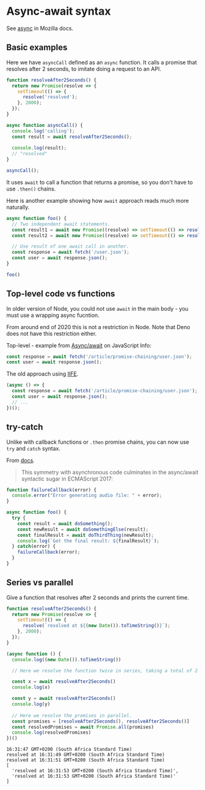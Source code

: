 # Async-await syntax

See [async](https://developer.mozilla.org/en-US/docs/Web/JavaScript/Reference/Statements/async_function) in Mozilla docs.


## Basic examples

Here we have `asyncCall` defined as an `async` function. It calls a promise that resolves after 2 seconds, to imitate doing a request to an API.

```javascript
function resolveAfter2Seconds() {
  return new Promise(resolve => {
    setTimeout(() => {
      resolve('resolved');
    }, 2000);
  });
}

async function asyncCall() {
  console.log('calling');
  const result = await resolveAfter2Seconds();
  
  console.log(result);
  // "resolved"
}

asyncCall();
```

It uses `await` to call a function that returns a promise, so you don't have to use `.then()` chains.

Here is another example showing how `await` approach reads much more naturally.

```javascript
async function foo() {
  // Two independent await statements.
  const result1 = await new Promise((resolve) => setTimeout(() => resolve('abc')))
  const result2 = await new Promise((resolve) => setTimeout(() => resolve('def')))

  // Use result of one await call in another.
  const response = await fetch('/user.json');
  const user = await response.json();
}

foo()
```


## Top-level code vs functions

In older version of Node, you could not use `await` in the main body - you must use a wrapping async fucntion.

From around end of 2020 this is not a restriction in Node. Note that Deno does not have this restriction either.

Top-level - example from [Async/await](https://javascript.info/async-await) on JavaScript Info:

```javascript
const response = await fetch('/article/promise-chaining/user.json');
const user = await response.json();
```

The old approach using [IIFE](https://developer.mozilla.org/en-US/docs/Glossary/IIFE).

```javascript
(async () => {
  const response = await fetch('/article/promise-chaining/user.json');
  const user = await response.json();
  // ...
})();
```


## try-catch

Unlike with callback functions or `.then` promise chains, you can now use `try` and `catch` syntax.

From [docs](https://developer.mozilla.org/en-US/docs/Web/JavaScript/Guide/Using_promises).

> This symmetry with asynchronous code culminates in the async/await syntactic sugar in ECMAScript 2017:

```javascript
function failureCallback(error) {
  console.error("Error generating audio file: " + error);
}

async function foo() {
  try {
    const result = await doSomething();
    const newResult = await doSomethingElse(result);
    const finalResult = await doThirdThing(newResult);
    console.log(`Got the final result: ${finalResult}`);
  } catch(error) {
    failureCallback(error);
  }
}
```


## Series vs parallel

Give a function that resolves after 2 seconds and prints the current time.

```javascript
function resolveAfter2Seconds() {
  return new Promise(resolve => {
    setTimeout(() => {
      resolve(`resolved at ${(new Date()).toTimeString()}`);
    }, 2000);
  });
}
```

```javascript
(async function () {
  console.log((new Date()).toTimeString())

  // Here we resolve the function twice in series, taking a total of 2 seconds.

  const x = await resolveAfter2Seconds()
  console.log(x)

  const y = await resolveAfter2Seconds()
  console.log(y)
  
  // Here we resolve the promises in parallel.
  const promises = [resolveAfter2Seconds(), resolveAfter2Seconds()]
  const resolvedPromises = await Promise.all(promises)
  console.log(resolvedPromises)
})()
```

```
16:31:47 GMT+0200 (South Africa Standard Time)
resolved at 16:31:49 GMT+0200 (South Africa Standard Time)
resolved at 16:31:51 GMT+0200 (South Africa Standard Time)
[
  'resolved at 16:31:53 GMT+0200 (South Africa Standard Time)',
  'resolved at 16:31:53 GMT+0200 (South Africa Standard Time)'
]
```
